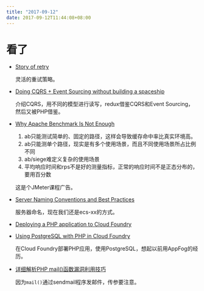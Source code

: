 ```yaml
---
title: "2017-09-12"
date: 2017-09-12T11:44:08+08:00
---
```


# 看了

+ [Story of retry](https://blog.chib.me/story-of-retry/)

    灵活的重试策略。

+ [Doing CQRS + Event Sourcing without building a spaceship](https://medium.com/@marinithiago/doing-event-sourcing-without-building-a-spaceship-6dc3e7eac000)

    介绍CQRS，用不同的模型进行读写，redux借鉴CQRS和Event Sourcing，然后又被PHP借鉴。

+ [Why Apache Benchmark Is Not Enough](https://qafoo.com/blog/109_why_apache_benchmark_is_not_enough.html)

    1. ab只能测试简单的、固定的路径，这样会导致缓存命中率比真实环境高。
    2. ab只能测单个路径，现实是有多个使用场景，而且不同使用场景所占比例不同
    3. ab/siege难定义复杂的使用场景
    4. 平均响应时间和rps不是好的测量指标，正常的响应时间不是正态分布的，要用百分数

    这是个JMeter课程广告。

+ [Server Naming Conventions and Best Practices](https://blog.serverdensity.com/server-naming-conventions-and-best-practices/)

    服务器命名，现在我们还是ecs-xx的方式。

+ [Deploying a PHP application to Cloud Foundry](https://akrabat.com/deploying-a-php-application-to-cloud-foundry/)
+ [Using PostgreSQL with PHP in Cloud Foundry](https://akrabat.com/using-postgresql-with-php-in-cloud-foundry/)


    在Cloud Foundry部署PHP应用，使用PostgreSQL，想起以前用AppFog的经历。

+ [详细解析PHP mail()函数漏洞利用技巧](http://www.myhack58.com/Article/html/3/62/2017/85874.htm)

    因为`mail()`通过sendmail程序发邮件，传参要注意。
